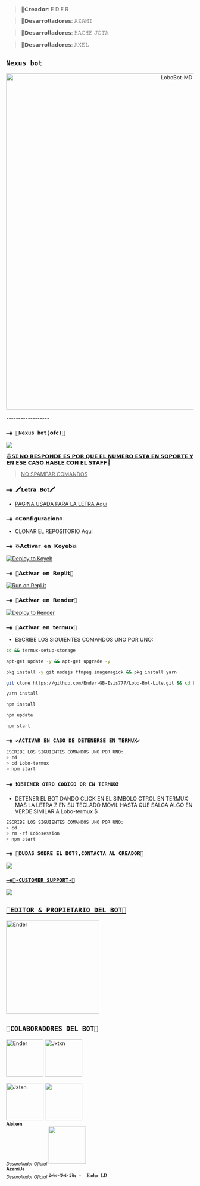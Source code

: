 >🌼𝗖𝗿𝗲𝗮𝗱𝗼𝗿: E D E R 

>🌼𝗗𝗲𝘀𝗮𝗿𝗿𝗼𝗹𝗹𝗮𝗱𝗼𝗿𝗲𝘀: 𝙰𝚉𝙰𝙼𝙸



>🌼𝗗𝗲𝘀𝗮𝗿𝗿𝗼𝗹𝗹𝗮𝗱𝗼𝗿𝗲𝘀: 𝙷𝙰𝙲𝙷𝙴 𝙹𝙾𝚃𝙰

>🌼𝗗𝗲𝘀𝗮𝗿𝗿𝗼𝗹𝗹𝗮𝗱𝗼𝗿𝗲𝘀: 𝙰𝚇𝙴𝙻 

## `Nexus bot` 
<p align="center">
<img src="https://i.ibb.co/wYRhwjt/lobo-bot.jpg" alt="LoboBot-MD" width="900"/>
</p>
------------------



### `—◉ 🤖Nexus bot(𝗼𝗳𝗰)🤖`

<a href="https://api.whatsapp.com/send/?phone=573218138672&text=/estado&type=phone_number&app_absent=0" target="blank"><img src="https://img.shields.io/badge/BOT_OFICIAL_1-25D366?style=for-the-badge&logo=whatsapp&logoColor=white" />

😃𝗦𝗜 𝗡𝗢 𝗥𝗘𝗦𝗣𝗢𝗡𝗗𝗘 𝗘𝗦 𝗣𝗢𝗥 𝗤𝗨𝗘 𝗘𝗟 𝗡𝗨𝗠𝗘𝗥𝗢 𝗘𝗦𝗧𝗔 𝗘𝗡 𝗦𝗢𝗣𝗢𝗥𝗧𝗘 𝗬 𝗘𝗡 𝗘𝗦𝗘 𝗖𝗔𝗦𝗢 𝗛𝗔𝗕𝗟𝗘 𝗖𝗢𝗡 𝗘𝗟 𝗦𝗧𝗔𝗙𝗙💖



 > NO SPAMEAR COMANDOS


### `—◉ 🖍𝗟𝗲𝘁𝗿𝗮 𝗕𝗼𝘁🖍`
- PAGINA USADA PARA LA LETRA [Aqui](https://smiley.cool/es/weirdmaker.php)


### `—◉ ⚙️𝗖𝗼𝗻𝗳𝗶𝗴𝘂𝗿𝗮𝗰𝗶𝗼𝗻⚙️`
- CLONAR EL REPOSITORIO [Aqui](https://github.com/Ender-GB-Isis777/Lobo-Bot-Lite/fork)

  
### `—◉ 💥𝗔𝗰𝘁𝗶𝘃𝗮𝗿 𝗲𝗻 𝗞𝗼𝘆𝗲𝗯💥`

[![Deploy to Koyeb](https://www.koyeb.com/static/images/deploy/button.svg)](https://app.koyeb.com/deploy?type=git&repository=https://github.com/Ender-GB-Isis777/Lobo-Bot-Lite&branch=master&name=Lobo-Bot)
  
### `—◉ 🌌𝗔𝗰𝘁𝗶𝘃𝗮𝗿 𝗲𝗻 𝗥𝗲𝗽𝗹𝗶𝘁🌌`

[![Run on Repl.it](https://repl.it/badge/github/Ender-GB-Isis777/Lobo-Bot-Lite)](https://repl.it/github/Ender-GB-Isis777/Lobo-Bot-Lite) 
  
### `—◉ 📜𝗔𝗰𝘁𝗶𝘃𝗮𝗿 𝗲𝗻 𝗥𝗲𝗻𝗱𝗲𝗿📜`

[![Deploy to Render](https://render.com/images/deploy-to-render-button.svg)](https://dashboard.render.com/blueprint/new?repo=https%3A%2F%2Fgithub.com%2FEnder-GB-Isis777%2FLobo-Bot-Lite) 

### `—◉ 📍𝗔𝗰𝘁𝗶𝘃𝗮𝗿 𝗲𝗻 𝘁𝗲𝗿𝗺𝘂𝘅📍` 
- ESCRIBE LOS SIGUIENTES COMANDOS UNO POR UNO:
```bash
cd && termux-setup-storage
```

```bash
apt-get update -y && apt-get upgrade -y
```

```bash
pkg install -y git nodejs ffmpeg imagemagick && pkg install yarn 
```

```bash
git clone https://github.com/Ender-GB-Isis777/Lobo-Bot-Lite.git && cd Lobo-Bot-Lite
```

```bash
yarn install
```

```bash
npm install
```

```bash
npm update
```

```bash
npm start
```

### `—◉ ✔️ACTIVAR EN CASO DE DETENERSE EN TERMUX✔️`
```bash
ESCRIBE LOS SIGUIENTES COMANDOS UNO POR UNO:
> cd 
> cd Lobo-termux
> npm start
```

### `—◉ ❗OBTENER OTRO CODIGO QR EN TERMUX❗`
- DETENER EL BOT DANDO CLICK EN EL SIMBOLO CTROL EN TERMUX MAS LA LETRA Z EN SU TECLADO MOVIL HASTA QUE SALGA ALGO EN VERDE SIMILAR A Lobo-termux $  
```bash
ESCRIBE LOS SIGUIENTES COMANDOS UNO POR UNO:
> cd 
> rm -rf Lobosession
> npm start
```



 ### `—◉ 🌹DUDAS SOBRE EL BOT?,CONTACTA AL CREADOR🌹`
<a href="http://wa.me/50576390682" target="blank"><img src="https://img.shields.io/badge/ENDER_GB_CREADOR-25D366?style=for-the-badge&logo=whatsapp&logoColor=white" />

### `—◉📄✦CUSTOMER SUPPORT✦📄`
<a href="http://wa.me/50576390682" target="blank"><img src="https://img.shields.io/badge/ENDER_GB_COSTOMER_SUPPORT-25D366?style=for-the-badge&logo=whatsapp&logoColor=white" />


## `🌹EDITOR & PROPIETARIO DEL BOT🌹` 
<a href="https://github.com/Ender-GB-Isis777"><img src="https://github.com/Ender-GB-Isis777.png" width="250" height="250" alt="Ender"/></a>
  

## `🌼COLABORADORES DEL BOT🌼` 
<a href="[https://github.com/Ender-GB-Isis777]"><img src="https://github.com/Ender-GB-Isis777.png" width="100" height="100" alt="Ender"/></a>
<a href="[https://github.com/Jxtxn17]"><img src="https://github.com/Jxtxn17.png" width="100" height="100" alt="Jxtxn"/></a>
<td align="center"><a 
<a href="[https://github.com/diegojadibot]"><img src="https://github.com/diegojadibot.png" width="100" height="100" alt="Jxtxn"/></a>
<td align="center"><a 
  href="https://github.com/Aleixon127271"><img src="https://github.com/Aleixon127271.png?size=100" width="100px;" alt=""/><br /><sub><b>Aleixon</b></sub></a><br /><sub><i>Desarollador Oficial</i></sub></td>
    <td align="center"><a   
<td align="center"><a 
  href="https://github.com/AzamiJs/CuriosityBot-MD"><img src="https://github.com/AzamiJs/CuriosityBot-MD.png?size=100" width="100px;" alt=""/><br /><sub><b>AzamiJs</b></sub></a><br /><sub><i>Desarollador Oficial</i></sub></td>
    <td align="center"><a 




  
`𝕷𝖔𝖇𝖔-𝕭𝖔𝖙-𝕷𝖎𝖙𝖊 -  𝐄𝐧𝐝𝐞𝐫 𝐋𝐃`
